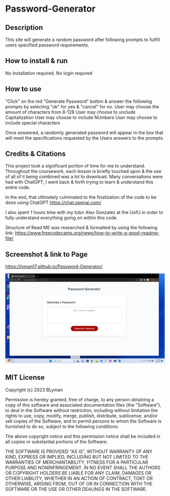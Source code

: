 # Password-Generator


## Description

This site will generate a random password after following prompts to fulfill users specified password requirements.


## How to install & run

No installation required.
No login required

## How to use

"Click" on the red "Generate Password" button
& answer the following prompts by selecting 
"ok" for yes & "cancel" for no.
User may choose the amount of characters from 8-128
User may choose to unclude Capitalization
User may choose to include NUmbers
User may choose to include special characters

Once answered, a randomly generated password will appear in the box that will meet the specifications requested by the Users answers to the prompts.


## Credits & Citations

This project took a significant portion of time for me to understand. Throughout the coursework, each lesson is briefly touched upon & the use of all of it being combined was a lot to download. Many conversations were had with ChatGPT, I went back & forth trying to learn & understand this entire code. 

In the end, that ultimately culminated to the finalization of the code to be done using ChatGPT
https://chat.openai.com/

I also spent 1 hours time with my tutor Alex Gonzalez at the UofU in order to fully understand everything going on within this code.

Structure of Read ME was researched & formatted by using the following link:
https://www.freecodecamp.org/news/how-to-write-a-good-readme-file/

## Screenshot & link to Page
https://lyman17.github.io/Password-Generator/

![Alt text](<Screenshot (8).png>)



## MIT License

Copyright (c) 2023 BLyman

Permission is hereby granted, free of charge, to any person obtaining a copy
of this software and associated documentation files (the "Software"), to deal
in the Software without restriction, including without limitation the rights
to use, copy, modify, merge, publish, distribute, sublicense, and/or sell
copies of the Software, and to permit persons to whom the Software is
furnished to do so, subject to the following conditions:

The above copyright notice and this permission notice shall be included in all
copies or substantial portions of the Software.

THE SOFTWARE IS PROVIDED "AS IS", WITHOUT WARRANTY OF ANY KIND, EXPRESS OR
IMPLIED, INCLUDING BUT NOT LIMITED TO THE WARRANTIES OF MERCHANTABILITY,
FITNESS FOR A PARTICULAR PURPOSE AND NONINFRINGEMENT. IN NO EVENT SHALL THE
AUTHORS OR COPYRIGHT HOLDERS BE LIABLE FOR ANY CLAIM, DAMAGES OR OTHER
LIABILITY, WHETHER IN AN ACTION OF CONTRACT, TORT OR OTHERWISE, ARISING FROM,
OUT OF OR IN CONNECTION WITH THE SOFTWARE OR THE USE OR OTHER DEALINGS IN THE
SOFTWARE.

